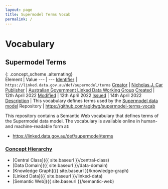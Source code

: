 ```yaml
---
layout: page
title: Supermodel Terms Vocab
permalink: /
---
```

# Vocabulary

## Supermodel Terms

{: .concept_scheme .alternating}  
Element | Value
--- | ---
[Identifier](https://www.dublincore.org/specifications/dublin-core/dcmi-terms/#http://purl.org/dc/terms/identifier) | `https://linked.data.gov.au/def/supermodel/terms`
[Creator](https://www.dublincore.org/specifications/dublin-core/dcmi-terms/#http://purl.org/dc/terms/creator) | [Nicholas J. Car](http://orcid.org/0000-0002-8742-7730)
[Publisher](https://www.dublincore.org/specifications/dublin-core/dcmi-terms/#http://purl.org/dc/terms/publisher) | [Australian Government Linked Data Working Group](https://linked.data.gov.au/org/agldwg)
[Created](https://www.dublincore.org/specifications/dublin-core/dcmi-terms/#http://purl.org/dc/terms/created) | 12th April 2022
[Modified](https://www.dublincore.org/specifications/dublin-core/dcmi-terms/#http://purl.org/dc/terms/modified) | 12th April 2022
[Issued](https://www.dublincore.org/specifications/dublin-core/dcmi-terms/#http://purl.org/dc/terms/issued) | 14th April 2022
[Description](https://www.dublincore.org/specifications/dublin-core/dcmi-terms/#http://purl.org/dc/terms/description) | This vocabulary defines terms used by the [Supermodel data model](https://linked.data.gov.au/def/supermodel)
Repository | <https://github.com/agldwg/supermodel-terms-vocab>

This repository contains a Semantic Web vocabulary that defines terms of the Supermodel data model. The vocabulary is available online in human- and machine-readable form at:

* <https://linked.data.gov.au/def/supermodel/terms>

### [Concept Hierarchy](https://www.w3.org/TR/skos-reference/#concepts)

* [Central Class]({{ site.baseurl }}/central-class)
* [Data Domain]({{ site.baseurl }}/data-domain)
* [Knowledge Graph]({{ site.baseurl }}/knowledge-graph)
* [Linked Data]({{ site.baseurl }}/linked-data)
* [Semantic Web]({{ site.baseurl }}/semantic-web)
